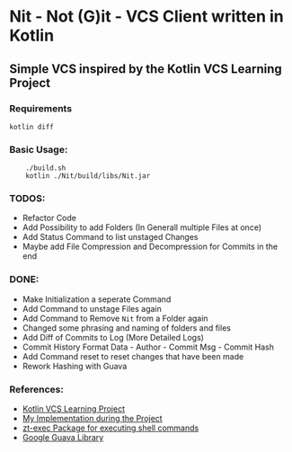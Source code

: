 # Nit - Not (G)it - VCS Client written in Kotlin
## Simple VCS inspired by the Kotlin VCS Learning Project


### Requirements

```
kotlin diff
```



### Basic Usage:
```console
    ./build.sh
    kotlin ./Nit/build/libs/Nit.jar
```


### TODOS:
- Refactor Code
- Add Possibility to add Folders (In Generall multiple Files at once)
- Add Status Command to list unstaged Changes
- Maybe add File Compression and Decompression for Commits in the end

### DONE:
- Make Initialization a seperate Command
- Add Command to unstage Files again
- Add Command to Remove `Nit` from a Folder again
- Changed some phrasing and naming of folders and files
- Add Diff of Commits to Log (More Detailed Logs)
- Commit History Format Data - Author - Commit Msg - Commit Hash
- Add Command reset to reset changes that have been made
- Rework Hashing with Guava


### References:
 - [Kotlin VCS Learning Project](https://hyperskill.org/projects/177?track=18)
 - [My Implementation during the Project](https://github.com/LucaBarden/kotlin-learning-path/tree/master/Version%20Control%20System)
 - [zt-exec Package for executing shell commands](https://github.com/zeroturnaround/zt-exec)
 - [Google Guava Library](https://github.com/google/guava)
